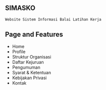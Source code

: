 ## SIMASKO
```
Website Sistem Informasi Balai Latihan Kerja
```

## Page and Features
- Home
- Profile
- Struktur Organisasi
- Daftar Kejuruan
- Pengumuman
- Syarat & Ketentuan
- Kebijakan Privasi
- Kontak
